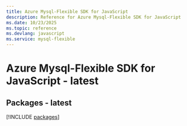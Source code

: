 ```yaml
---
title: Azure Mysql-Flexible SDK for JavaScript
description: Reference for Azure Mysql-Flexible SDK for JavaScript
ms.date: 10/23/2025
ms.topic: reference
ms.devlang: javascript
ms.service: mysql-flexible
---
```

# Azure Mysql-Flexible SDK for JavaScript - latest
## Packages - latest
[!INCLUDE [packages](mysql-flexible-index.md)]